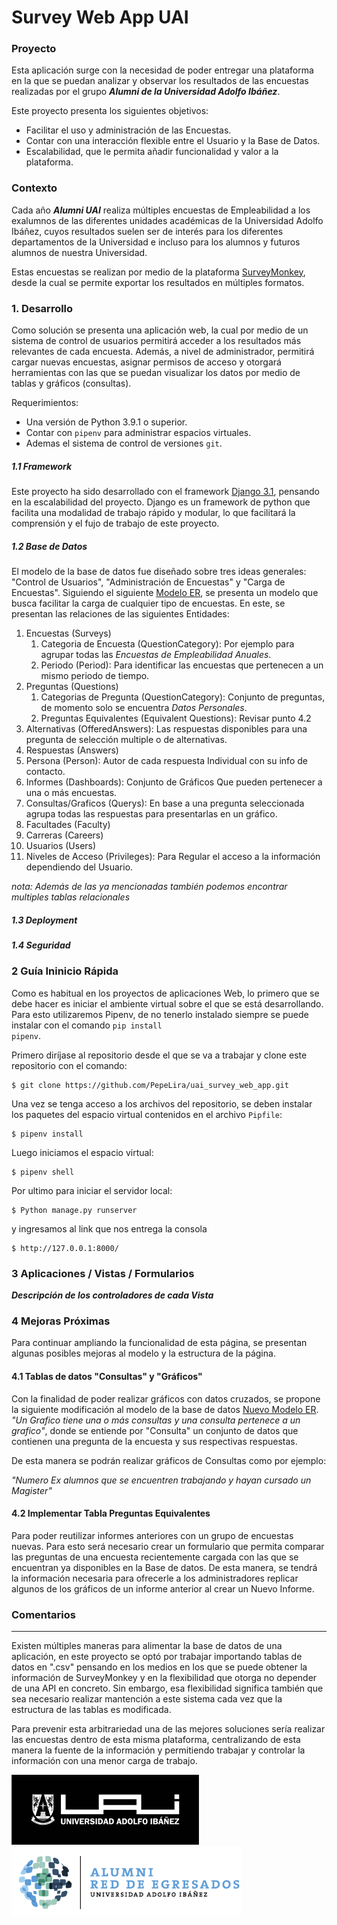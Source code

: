 # Survey Web App UAI 



### Proyecto

Esta aplicación surge con la necesidad de poder entregar una plataforma en la que se puedan analizar y observar 
los resultados de las encuestas realizadas por el grupo ***Alumni de la Universidad Adolfo Ibáñez***.

Este proyecto presenta los siguientes objetivos:
-	Facilitar el uso y administración de las Encuestas.
-	Contar con una interacción flexible entre el Usuario y la Base de Datos.
-	Escalabilidad, que le permita añadir funcionalidad y valor a la plataforma.


### Contexto

Cada año ***Alumni UAI*** realiza múltiples encuestas de Empleabilidad a los exalumnos de las diferentes 
unidades académicas de la Universidad Adolfo Ibáñez, cuyos resultados suelen ser de interés para los diferentes 
departamentos de la Universidad e incluso para los alumnos y futuros alumnos de nuestra Universidad.  

Estas encuestas se realizan por medio de la plataforma [SurveyMonkey](https://es.surveymonkey.com/), desde la cual se permite
exportar los resultados en múltiples formatos.


### 1. Desarrollo

Como solución se presenta una aplicación web, la cual por medio de un sistema de control de usuarios 
permitirá acceder a los resultados más relevantes de cada encuesta. Además, a nivel de administrador, 
permitirá cargar nuevas encuestas, asignar permisos de acceso y otorgará herramientas con las que se puedan visualizar 
los datos por medio de tablas y gráficos (consultas).  

Requerimientos:

- Una versión de Python 3.9.1 o superior.
- Contar con <code>pipenv</code> para administrar espacios virtuales.
- Ademas el sistema de control de versiones <code>git</code>.

##### 1.1 Framework

Este proyecto ha sido desarrollado con el framework [Django 3.1](https://docs.djangoproject.com/en/3.1/), pensando 
en la escalabilidad del proyecto. Django es un framework de python que facilita una modalidad de trabajo rápido y modular,
lo que facilitará la comprensión y el fujo de trabajo de este proyecto.

##### 1.2 Base de Datos

El modelo de la base de datos fue diseñado sobre tres ideas generales: "Control de Usuarios", 
"Administración de Encuestas" y "Carga de Encuestas". Siguiendo el siguiente [Modelo ER](), se presenta un modelo que busca
facilitar la carga de cualquier tipo de encuestas. En este, se presentan las relaciones de las siguientes Entidades:

1. Encuestas (Surveys)
   1. Categoria de Encuesta (QuestionCategory): Por ejemplo para agrupar todas las *Encuestas de Empleabilidad Anuales*.
   2. Periodo (Period): Para identificar las encuestas que pertenecen a un mismo periodo de tiempo.
2. Preguntas (Questions)
   1. Categorias de Pregunta (QuestionCategory): Conjunto de preguntas, de momento solo se encuentra *Datos Personales*.
   2. Preguntas Equivalentes (Equivalent Questions): Revisar punto 4.2
3. Alternativas (OfferedAnswers): Las respuestas disponibles para una pregunta de selección multiple o de alternativas.
4. Respuestas (Answers)
5. Persona (Person): Autor de cada respuesta Individual con su info de contacto.
6. Informes (Dashboards): Conjunto de Gráficos Que pueden pertenecer a una o más encuestas.
7. Consultas/Graficos (Querys): En base a una pregunta seleccionada agrupa todas las respuestas para presentarlas en un gráfico.
8. Facultades (Faculty)
9. Carreras (Careers)
10. Usuarios (Users)
11. Niveles de Acceso (Privileges): Para Regular el acceso a la información dependiendo del Usuario.

*nota: Además de las ya mencionadas también podemos encontrar multiples tablas relacionales*
##### 1.3 Deployment

##### 1.4 Seguridad


### 2 Guía Ininicio Rápida

Como es habitual en los proyectos de aplicaciones Web, lo primero que se debe hacer es iniciar el ambiente virtual sobre 
el que se está desarrollando. Para esto utilizaremos Pipenv, de no tenerlo instalado siempre se puede instalar con el comando
<code>pip install pipenv</code>.

Primero diríjase al repositorio desde el que se va a trabajar y clone este repositorio con el comando:  

    $ git clone https://github.com/PepeLira/uai_survey_web_app.git
    
Una vez se tenga acceso a los archivos del repositorio, se deben instalar los paquetes del espacio virtual 
contenidos en el archivo <code>Pipfile</code>:

    $ pipenv install
    
Luego iniciamos el espacio virtual:

    $ pipenv shell

Por ultimo para iniciar el servidor local:

    $ Python manage.py runserver 
    
y ingresamos al link que nos entrega la consola 

    $ http://127.0.0.1:8000/

### 3 Aplicaciones / Vistas / Formularios

***Descripción de los controladores de cada Vista***

### 4 Mejoras Próximas

Para continuar ampliando la funcionalidad de esta página, se presentan algunas posibles mejoras al
modelo y la estructura de la página.

#### 4.1 Tablas de datos "Consultas" y "Gráficos"

Con la finalidad de poder realizar gráficos con datos cruzados, se propone la siguiente modificación al
modelo de la base de datos [Nuevo Modelo ER](). *"Un Grafico tiene una o más consultas 
y una consulta pertenece a un grafico"*, donde se entiende por "Consulta" un conjunto de datos que 
contienen una pregunta de la encuesta y sus respectivas respuestas. 

De esta manera se podrán realizar gráficos de Consultas como por ejemplo:

*"Numero Ex alumnos que se encuentren trabajando y hayan cursado un Magister"*

#### 4.2 Implementar Tabla Preguntas Equivalentes

Para poder reutilizar informes anteriores con un grupo de encuestas nuevas. Para esto será necesario crear un formulario 
que permita comparar las preguntas de una encuesta recientemente cargada con las que se 
encuentran ya disponibles en la Base de datos. De esta manera, se tendrá la información necesaria para ofrecerle a 
los administradores replicar algunos de los gráficos de un informe anterior al crear un Nuevo Informe.


### Comentarios
___

Existen múltiples maneras para alimentar la base de datos de una aplicación, en este proyecto se optó por 
trabajar importando tablas de datos en ".csv" pensando en los medios en los que se puede obtener la 
información de SurveyMonkey y en la flexibilidad que otorga no depender de una API en concreto. 
Sin embargo, esa flexibilidad significa también que sea necesario realizar mantención a este sistema 
cada vez que la estructura de las tablas es modificada.

Para prevenir esta arbitrariedad una de las mejores soluciones sería realizar las encuestas dentro de esta 
misma plataforma, centralizando de esta manera la fuente de la información y permitiendo trabajar y controlar 
la información con una menor carga de trabajo.




<p float="left">
  <img src="blob/master/logo-uai.png" alt="drawing" width="300" height="112"/>
  <img src="blob/master/Logo_Alumni.png" alt="drawing" width="367" height="112"/>
</p>



  